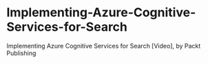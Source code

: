 # Implementing-Azure-Cognitive-Services-for-Search
Implementing Azure Cognitive Services for Search [Video], by Packt Publishing
